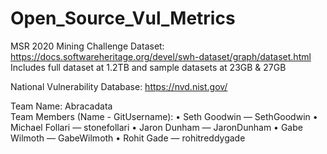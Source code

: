 # Open_Source_Vul_Metrics

MSR 2020 Mining Challenge Dataset: https://docs.softwareheritage.org/devel/swh-dataset/graph/dataset.html
  Includes full dataset at 1.2TB and sample datasets at 23GB & 27GB
  
National Vulnerability Database: https://nvd.nist.gov/

Team Name: Abracadata  
Team Members (Name - GitUsername):
•	Seth Goodwin — SethGoodwin
•	Michael Follari — stonefollari
•	Jaron Dunham — JaronDunham
•	Gabe Wilmoth — GabeWilmoth
•	Rohit Gade — rohitreddygade
